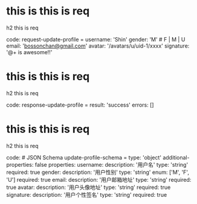 # this is this is req

h2 this is req

code:
    request-update-profile =
  username: 'Shin'
  gender: 'M' # F | M | U
  email: 'bossonchan@gmail.com'
  avatar: '/avatars/u/uid-1/xxxx'
  signature: '@+ is awesome!!'


# this is this is req

h2 this is req

code:
    response-update-profile =
  result: 'success'
  errors: []


# this is this is req

h2 this is req

code:
    # JSON Schema
update-profile-schema =
  type: 'object'
  additional-properties: false
  properties:
    username:
      description: '用户名'
      type: 'string'
      required: true
    gender: 
      description: '用户性别'
      type: 'string'
      enum: ['M', 'F', 'U']
      required: true
    email:
      description: '用户邮箱地址'
      type: 'string'
      required: true
    avatar:
      description: '用户头像地址'
      type: 'string'
      required: true
    signature: 
      description: '用户个性签名'
      type: 'string'
      required: true


